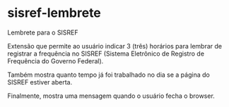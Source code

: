 # sisref-lembrete
Lembrete para o SISREF

Extensão que permite ao usuário indicar 3 (três) horários para lembrar de registrar a frequência no SISREF (Sistema Eletrônico de Registro de Frequência do Governo Federal).

Também mostra quanto tempo já foi trabalhado no dia se a página do SISREF estiver aberta.

Finalmente, mostra uma mensagem quando o usuário fecha o browser.
